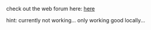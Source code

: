 check out the web forum here: [here](https://shielded-caverns-24032.herokuapp.com/)

hint: currently not working... only working good locally...